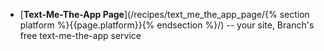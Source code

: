 * [**Text-Me-The-App Page**](/recipes/text_me_the_app_page/{% section platform %}{{page.platform}}{% endsection %}/) -- your site, Branch's free text-me-the-app service
